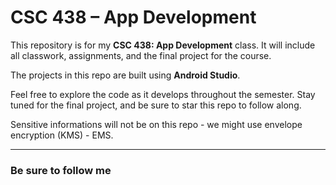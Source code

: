 # CSC 438 – App Development

This repository is for my **CSC 438: App Development** class.
It will include all classwork, assignments, and the final project for the course.

The projects in this repo are built using **Android Studio**.

Feel free to explore the code as it develops throughout the semester. Stay tuned for the final project, and be sure to star this repo to follow along.

Sensitive informations will not be on this repo - we might use envelope encryption (KMS) - EMS.

---
### Be sure to follow me
